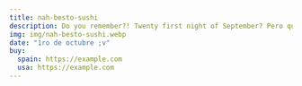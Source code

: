 ```yaml
---
title: nah-besto-sushi
description: Do you remember?! Twenty first night of September? Pero que estoy diciendo estoy completamente loco, no se que me pasa, pero si me acuerdo de ese sushi, que rico estaba(creo que ese dia alguien cumplia años, o era el 1ro de octubre?🤔).
img: img/nah-besto-sushi.webp
date: "1ro de octubre ;v"
buy:
  spain: https://example.com
  usa: https://example.com
---
```


